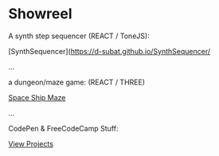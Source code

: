 <h1>Showreel</h1>
 
 
A synth step sequencer (REACT / ToneJS):

 [SynthSequencer](https://d-subat.github.io/SynthSequencer/ 

...
 
a dungeon/maze game: (REACT / THREE)

 [Space Ship Maze](https://d-subat.github.io/spaceshipmaze/) 

...

CodePen & FreeCodeCamp Stuff:

 [View Projects](https://d-subat.github.io/codepenFCCProjects/)

